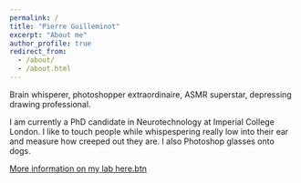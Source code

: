 ```yaml
---
permalink: /
title: "Pierre Guilleminot"
excerpt: "About me"
author_profile: true
redirect_from: 
  - /about/
  - /about.html
---
```


Brain whisperer, photoshopper extraordinaire, ASMR superstar, depressing drawing professional.

I am currently a PhD candidate in Neurotechnology at Imperial College London. I like to touch people while whispespering really low into their ear and measure how creeped out they are. I also Photoshop glasses onto dogs.

[More information on my lab here.btn](http://www.bg.ic.ac.uk/research/reichenbach/)


